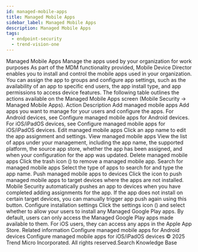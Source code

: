 ```yaml
---
id: managed-mobile-apps
title: Managed Mobile Apps
sidebar_label: Managed Mobile Apps
description: Managed Mobile Apps
tags:
  - endpoint-security
  - trend-vision-one
---
```


 Managed Mobile Apps Manage the apps used by your organization for work purposes As part of the MDM functionality provided, Mobile Device Director enables you to install and control the mobile apps used in your organization. You can assign the app to groups and configure app settings, such as the availability of an app to specific end users, the app install type, and app permissions to access device features. The following table outlines the actions available on the Managed Mobile Apps screen (Mobile Security → Managed Mobile Apps). Action Description Add managed mobile apps Add apps you want to manage for your users and configure the apps. For Android devices, see Configure managed mobile apps for Android devices. For iOS/iPadOS devices, see Configure managed mobile apps for iOS/iPadOS devices. Edit managed mobile apps Click an app name to edit the app assignment and settings. View managed mobile apps View the list of apps under your management, including the app name, the supported platform, the source app store, whether the app has been assigned, and when your configuration for the app was updated. Delete managed mobile apps Click the trash icon () to remove a managed mobile app. Search for managed mobile apps Select the type of apps to search for and type the app name. Push managed mobile apps to devices Click the icon to push managed mobile apps to target devices where the apps are not installed. Mobile Security automatically pushes an app to devices when you have completed adding assignments for the app. If the app does not install on certain target devices, you can manually trigger app push again using this button. Configure installation settings Click the settings icon () and select whether to allow your users to install any Managed Google Play apps. By default, users can only access the Managed Google Play apps made available to them. For iOS users, they can access any apps in the Apple App Store. Related information Configure managed mobile apps for Android devices Configure managed mobile apps for iOS/iPadOS devices © 2025 Trend Micro Incorporated. All rights reserved.Search Knowledge Base